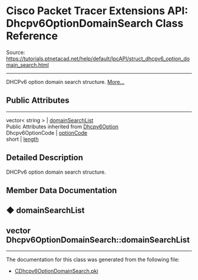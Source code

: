 # Cisco Packet Tracer Extensions API: Dhcpv6OptionDomainSearch Class Reference

Source: https://tutorials.ptnetacad.net/help/default/IpcAPI/struct_dhcpv6_option_domain_search.html

---

DHCPv6 option domain search structure. [More...](struct_dhcpv6_option_domain_search.html#details)

##  Public Attributes  
  
---  
vector< string > | [domainSearchList](struct_dhcpv6_option_domain_search.html#a13bdcb711e6a3edd8e57b84780a6fb2a)  
Public Attributes inherited from [Dhcpv6Option](struct_dhcpv6_option.html)  
Dhcpv6OptionCode | [optionCode](struct_dhcpv6_option.html#a270ce246bd030ccd04d481d6be50b924)  
short | [length](struct_dhcpv6_option.html#a2f446d6e8ec0a9019ed910d49c63eb58)  
  
## Detailed Description

DHCPv6 option domain search structure. 

## Member Data Documentation

## ◆ domainSearchList

vector<string> Dhcpv6OptionDomainSearch::domainSearchList  
---  
  
* * *

The documentation for this class was generated from the following file:

  * [CDhcpv6OptionDomainSearch.pki](_c_dhcpv6_option_domain_search_8pki.html)


